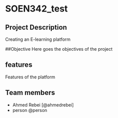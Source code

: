 # SOEN342_test

## Project Description
Creating an E-learning platform

##Objective
Here goes the objectives of the project

## features
Features of the platform

## Team members

- Ahmed Rebei [@ahmedrebei]
- person @person
